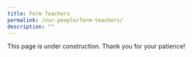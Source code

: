 ```yaml
---
title: Form Teachers
permalink: /our-people/form-teachers/
description: ""
---
```

This page is under construction. Thank you for your patience! 
